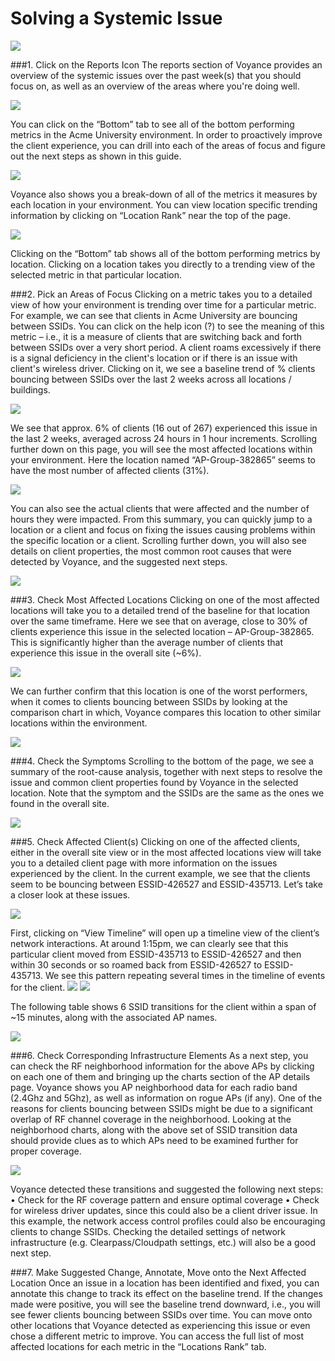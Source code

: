 # Solving a Systemic Issue

![](Picture1-systemic.png)

###1. Click on the Reports Icon
The reports section of Voyance provides an overview of the systemic issues over the past week(s) that you should focus on, as well as an overview of the areas where you're doing well. 

![](Picture2-systemic.png)

You can click on the “Bottom” tab to see all of the bottom performing metrics in the Acme University environment. In order to proactively improve the client experience, you can drill into each of the areas of focus and figure out the next steps as shown in this guide.

![](Picture3-systemic.png)

Voyance also shows you a break-down of all of the metrics it measures by each location in your environment. You can view location specific trending information by clicking on “Location Rank” near the top of the page.

![](Picture4-systemic.png)

Clicking on the “Bottom” tab shows all of the bottom performing metrics by location. Clicking on a location takes you directly to a trending view of the selected metric in that particular location.

###2. Pick an Areas of Focus
Clicking on a metric takes you to a detailed view of how your environment is trending over time for a particular metric. For example, we can see that clients in Acme University are bouncing between SSIDs. You can click on the help icon (?) to see the meaning of this metric – i.e., it is a measure of clients that are switching back and forth between SSIDs over a very short period. A client roams excessively if there is a signal deficiency in the client's location or if there is an issue with client's wireless driver. Clicking on it, we see a baseline trend of % clients bouncing between SSIDs over the last 2 weeks across all locations / buildings. 

![](Picture5-systemic.png)

We see that approx. 6% of clients (16 out of 267) experienced this issue in the last 2 weeks, averaged across 24 hours in 1 hour increments. Scrolling further down on this page, you will see the most affected locations within your environment. Here the location named “AP-Group-382865” seems to have the most number of affected clients (31%). 

![](Picture6-systemic.png)

You can also see the actual clients that were affected and the number of hours they were impacted. From this summary, you can quickly jump to a location or a client and focus on fixing the issues causing problems within the specific location or a client. Scrolling further down, you will also see details on client properties, the most common root causes that were detected by Voyance, and the suggested next steps. 

![](Picture7-systemic.png)

###3. Check Most Affected Locations
Clicking on one of the most affected locations will take you to a detailed trend of the baseline for that location over the same timeframe. Here we see that on average, close to 30% of clients experience this issue in the selected location – AP-Group-382865. This is significantly higher than the average number of clients that experience this issue in the overall site (~6%).

![](Picture8-systemic.png)

We can further confirm that this location is one of the worst performers, when it comes to clients bouncing between SSIDs by looking at the comparison chart in which, Voyance compares this location to other similar locations within the environment.

![](Picture9-systemic.png)

###4. Check the Symptoms
Scrolling to the bottom of the page, we see a summary of the root-cause analysis, together with next steps to resolve the issue and common client properties found by Voyance in the selected location. Note that the symptom and the SSIDs are the same as the ones we found in the overall site.

![](Picture10-systemic.png)

###5. Check Affected Client(s)
Clicking on one of the affected clients, either in the overall site view or in the most affected locations view will take you to a detailed client page with more information on the issues experienced by the client. In the current example, we see that the clients seem to be bouncing between ESSID-426527 and ESSID-435713. Let’s take a closer look at these issues.

![](Picture11-systemic.png)

First, clicking on “View Timeline” will open up a timeline view of the client’s network interactions. At around 1:15pm, we can clearly see that this particular client moved from ESSID-435713 to ESSID-426527 and then within 30 seconds or so roamed back from ESSID-426527 to ESSID-435713. We see this pattern repeating several times in the timeline of events for the client. 
![](Picture12-systemic.png)
![](Picture13-systemic.png)

The following table shows 6 SSID transitions for the client within a span of ~15 minutes, along with the associated AP names.

![](Picture14-systemic.png)

###6. Check Corresponding Infrastructure Elements
As a next step, you can check the RF neighborhood information for the above APs by clicking on each one of them and bringing up the charts section of the AP details page. Voyance shows you AP neighborhood data for each radio band (2.4Ghz and 5Ghz), as well as information on rogue APs (if any). One of the reasons for clients bouncing between SSIDs might be due to a significant overlap of RF channel coverage in the neighborhood. Looking at the neighborhood charts, along with the above set of SSID transition data should provide clues as to which APs need to be examined further for proper coverage.

![](Picture15-systemic.png)

Voyance detected these transitions and suggested the following next steps:
•	Check for the RF coverage pattern and ensure optimal coverage
•	Check for wireless driver updates, since this could also be a client driver issue.
In this example, the network access control profiles could also be encouraging clients to change SSIDs. Checking the detailed settings of network infrastructure (e.g. Clearpass/Cloudpath settings, etc.) will also be a good next step.

###7. Make Suggested Change, Annotate, Move onto the Next Affected Location
Once an issue in a location has been identified and fixed, you can annotate this change to track its effect on the baseline trend. If the changes made were positive, you will see the baseline trend downward, i.e., you will see fewer clients bouncing between SSIDs over time. You can move onto other locations that Voyance detected as experiencing this issue or even chose a different metric to improve. You can access the full list of most affected locations for each metric in the “Locations Rank” tab.

